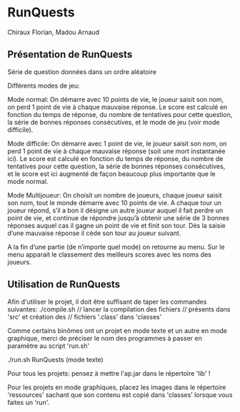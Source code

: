 # RunQuests

Chiraux Florian, Madou Arnaud

## Présentation de RunQuests

Série de question données dans un ordre aléatoire

Différents modes de jeu:

Mode normal: On démarre avec 10 points de vie, le joueur saisit son nom, on perd 1 point de vie à chaque mauvaise réponse. Le score est calculé en fonction du temps de réponse, du nombre de tentatives pour cette question, la série de bonnes réponses consécutives, et le mode de jeu (voir mode difficile).

Mode difficile: On démarre avec 1 point de vie, le joueur saisit son nom, on perd 1 point de vie à chaque mauvaise réponse (soit une mort instantanée ici). Le score est calculé en fonction du temps de réponse, du nombre de tentatives pour cette question, la série de bonnes réponses consécutives, et le score est ici augmenté de façon beaucoup plus importante que le mode normal.

Mode Multijoueur: On choisit un nombre de joueurs, chaque joueur saisit son nom, tout le monde démarre avec 10 points de vie. A chaque tour un joueur répond, s’il a bon il désigne un autre joueur auquel il fait perdre un point de vie, et continue de répondre jusqu’à obtenir une série de 3 bonnes réponses auquel cas il gagne un point de vie et finit son tour. Dès la saisie d’une mauvaise réponse il cède son tour au joueur suivant.

A la fin d’une partie (de n’importe quel mode) on retourne au menu.
Sur le menu apparait le classement des meilleurs scores avec les noms des joueurs.

## Utilisation de RunQuests

Afin d'utiliser le projet, il doit être suffisant de taper les 
commandes suivantes:
./compile.sh            // lancer la compilation des fichiers
                        // présents dans 'src' et création des 
                        // fichiers '.class' dans 'classes'

Comme certains binômes ont un projet en mode texte et un autre 
en mode graphique, merci de préciser le nom des programmes à 
passer en paramètre au script 'run.sh'

./run.sh RunQuests     (mode texte)

Pour tous les projets: pensez à mettre l'ap.jar dans le répertoire 'lib' !

Pour les projets en mode graphiques, placez les images dans le répertoire
'ressources' sachant que son contenu est copié dans 'classes' lorsque 
vous faites un 'run'.

